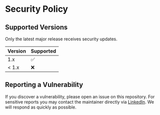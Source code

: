 # Security Policy

## Supported Versions

Only the latest major release receives security updates.

| Version | Supported |
| ------- | --------- |
| 1.x     | :white_check_mark: |
| < 1.x   | :x: |

## Reporting a Vulnerability

If you discover a vulnerability, please open an issue on this repository.
For sensitive reports you may contact the maintainer directly via
[LinkedIn](https://www.linkedin.com/in/vagnerbomjesus/). We will respond as
quickly as possible.
